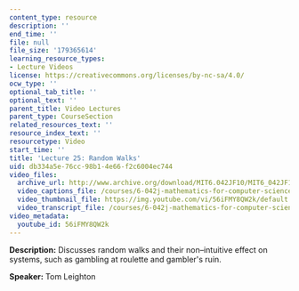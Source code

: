```yaml
---
content_type: resource
description: ''
end_time: ''
file: null
file_size: '179365614'
learning_resource_types:
- Lecture Videos
license: https://creativecommons.org/licenses/by-nc-sa/4.0/
ocw_type: ''
optional_tab_title: ''
optional_text: ''
parent_title: Video Lectures
parent_type: CourseSection
related_resources_text: ''
resource_index_text: ''
resourcetype: Video
start_time: ''
title: 'Lecture 25: Random Walks'
uid: db334a5e-76cc-98b1-4e66-f2c6004ec744
video_files:
  archive_url: http://www.archive.org/download/MIT6.042JF10/MIT6_042JF10_lec25_300k.mp4
  video_captions_file: /courses/6-042j-mathematics-for-computer-science-fall-2010/653218bb9ce55213b7cd3f91cfdf6b1c_56iFMY8QW2k.vtt
  video_thumbnail_file: https://img.youtube.com/vi/56iFMY8QW2k/default.jpg
  video_transcript_file: /courses/6-042j-mathematics-for-computer-science-fall-2010/1d5106863bee19ab21a7ac49503d3403_56iFMY8QW2k.pdf
video_metadata:
  youtube_id: 56iFMY8QW2k
---
```


**Description:** Discusses random walks and their non–intuitive effect on systems, such as gambling at roulette and gambler's ruin.

**Speaker:** Tom Leighton

